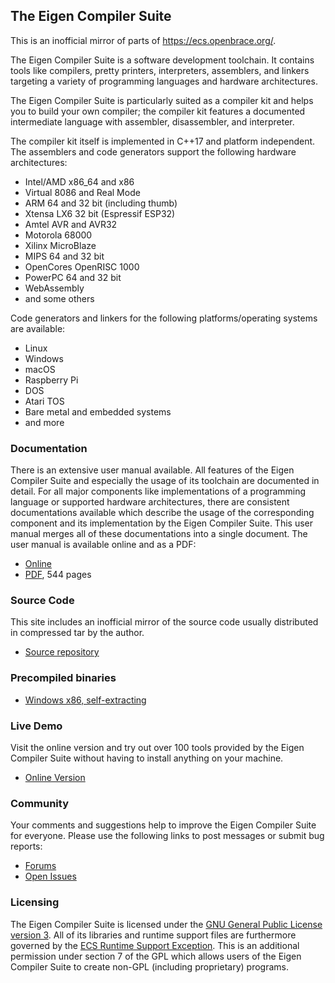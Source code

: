## The Eigen Compiler Suite

This is an inofficial mirror of parts of https://ecs.openbrace.org/.

The Eigen Compiler Suite is a software development toolchain. It contains tools like compilers, pretty printers, interpreters, assemblers, and linkers targeting a variety of programming languages and hardware architectures. 

The Eigen Compiler Suite is particularly suited as a compiler kit and helps you to build your own compiler; the compiler kit features a documented intermediate language with assembler, disassembler, and interpreter. 

The compiler kit itself is implemented in C++17 and platform independent. The assemblers and code generators support the following hardware architectures:

- Intel/AMD x86_64 and x86
- Virtual 8086 and Real Mode
- ARM 64 and 32 bit (including thumb)
- Xtensa LX6 32 bit (Espressif ESP32)
- Amtel AVR and AVR32
- Motorola 68000
- Xilinx MicroBlaze 
- MIPS 64 and 32 bit
- OpenCores OpenRISC 1000
- PowerPC 64 and 32 bit
- WebAssembly
- and some others

Code generators and linkers for the following platforms/operating systems are available:

- Linux
- Windows
- macOS
- Raspberry Pi 
- DOS
- Atari TOS
- Bare metal and embedded systems
- and more

### Documentation

There is an extensive user manual available. All features of the Eigen Compiler Suite and especially the usage of its toolchain are documented in detail. For all major components like implementations of a programming language or supported hardware architectures, there are consistent documentations available which describe the usage of the corresponding component and its implementation by the Eigen Compiler Suite. This user manual merges all of these documentations into a single document. The user manual is available online and as a PDF:

- [Online](https://ecs.openbrace.org/manual/)
- [PDF](https://software.openbrace.org/attachments/269), 544 pages

### Source Code

This site includes an inofficial mirror of the source code usually distributed in compressed tar by the author.

- [Source repository](https://github.com/EigenCompilerSuite/sources)

### Precompiled binaries

- [Windows x86, self-extracting](https://software.openbrace.org/attachments/271)

### Live Demo

Visit the online version and try out over 100 tools provided by the Eigen Compiler Suite without having to install anything on your machine. 

- [Online Version](https://sandbox.openbrace.org/)

### Community

Your comments and suggestions help to improve the Eigen Compiler Suite for everyone. Please use the following links to post messages or submit bug reports:

- [Forums](https://software.openbrace.org/projects/ecs/boards)
- [Open Issues](https://software.openbrace.org/projects/ecs/issues?set_filter=1)


### Licensing

The Eigen Compiler Suite is licensed under the [GNU General Public License version 3](https://ecs.openbrace.org/licenses/gpl.html). All of its libraries and runtime support files are furthermore governed by the [ECS Runtime Support Exception](https://ecs.openbrace.org/licenses/rse.html). This is an additional permission under section 7 of the GPL which allows users of the Eigen Compiler Suite to create non-GPL (including proprietary) programs. 

